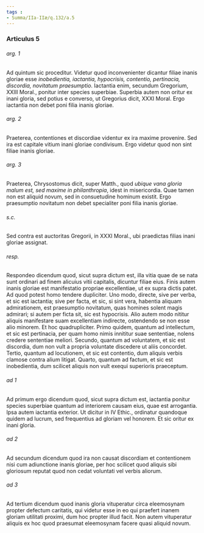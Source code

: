 ```yaml
---
tags : 
- Summa/IIa-IIæ/q.132/a.5
---
```


### Articulus 5

###### arg. 1
Ad quintum sic proceditur. Videtur quod inconvenienter dicantur filiae inanis gloriae esse *inobedientia, iactantia, hypocrisis, contentio, pertinacia, discordia, novitatum praesumptio*. Iactantia enim, secundum Gregorium, XXIII Moral., ponitur inter species superbiae. Superbia autem non oritur ex inani gloria, sed potius e converso, ut Gregorius dicit, XXXI Moral. Ergo iactantia non debet poni filia inanis gloriae.

###### arg. 2
Praeterea, contentiones et discordiae videntur ex ira maxime provenire. Sed ira est capitale vitium inani gloriae condivisum. Ergo videtur quod non sint filiae inanis gloriae.

###### arg. 3
Praeterea, Chrysostomus dicit, super Matth., quod *ubique vana gloria malum est, sed maxime in philanthropia*, idest in misericordia. Quae tamen non est aliquid novum, sed in consuetudine hominum existit. Ergo praesumptio novitatum non debet specialiter poni filia inanis gloriae.

###### s.c.
Sed contra est auctoritas Gregorii, in XXXI Moral., ubi praedictas filias inani gloriae assignat.

###### resp.
Respondeo dicendum quod, sicut supra dictum est, illa vitia quae de se nata sunt ordinari ad finem alicuius vitii capitalis, dicuntur filiae eius. Finis autem inanis gloriae est manifestatio propriae excellentiae, ut ex supra dictis patet. Ad quod potest homo tendere dupliciter. Uno modo, directe, sive per verba, et sic est iactantia; sive per facta, et sic, si sint vera, habentia aliquam admirationem, est praesumptio novitatum, quas homines solent magis admirari; si autem per ficta sit, sic est hypocrisis. Alio autem modo nititur aliquis manifestare suam excellentiam indirecte, ostendendo se non esse alio minorem. Et hoc quadrupliciter. Primo quidem, quantum ad intellectum, et sic est pertinacia, per quam homo nimis innititur suae sententiae, nolens credere sententiae meliori. Secundo, quantum ad voluntatem, et sic est discordia, dum non vult a propria voluntate discedere ut aliis concordet. Tertio, quantum ad locutionem, et sic est contentio, dum aliquis verbis clamose contra alium litigat. Quarto, quantum ad factum, et sic est inobedientia, dum scilicet aliquis non vult exequi superioris praeceptum.

###### ad 1
Ad primum ergo dicendum quod, sicut supra dictum est, iactantia ponitur species superbiae quantum ad interiorem causam eius, quae est arrogantia. Ipsa autem iactantia exterior. Ut dicitur in IV Ethic., ordinatur quandoque quidem ad lucrum, sed frequentius ad gloriam vel honorem. Et sic oritur ex inani gloria.

###### ad 2
Ad secundum dicendum quod ira non causat discordiam et contentionem nisi cum adiunctione inanis gloriae, per hoc scilicet quod aliquis sibi gloriosum reputat quod non cedat voluntati vel verbis aliorum.

###### ad 3
Ad tertium dicendum quod inanis gloria vituperatur circa eleemosynam propter defectum caritatis, qui videtur esse in eo qui praefert inanem gloriam utilitati proximi, dum hoc propter illud facit. Non autem vituperatur aliquis ex hoc quod praesumat eleemosynam facere quasi aliquid novum.

